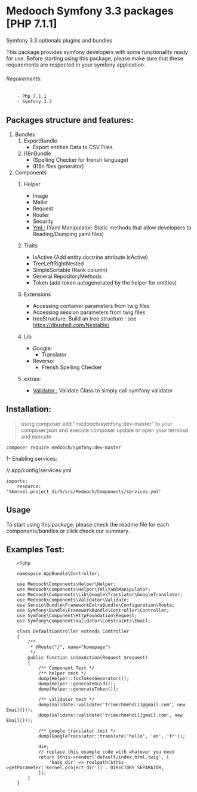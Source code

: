 # Medooch Symfony 3.3 packages [PHP 7.1.1]

Symfony 3.3 optionals plugins and bundles

This package provides symfony developers with some functionality ready for use.
Before starting using this package, please make sure that these requirements are respected in your symfony application.

###### Requirements:
        - Php 7.1.1
        - Symfony 3.3

Packages structure and features:
----

1. Bundles
    1. ExportBundle
        - Export entities Data to CSV Files.
    2. I18nBundle
        - (Spelling Checker for frensh language)
        - (I18n files generator)
2. Components
    1. Helper
        - Image
        - Mailer
        - Request
        - Router
        - Security
        - [Yml :](https://github.com/medooch/symfony/blob/master/Medooch/Components/Helper/Yml/README.md) (Yaml Manipulator: Static methods that allow developers to Reading/Dumping yaml files)
    2. Traits
        - IsActive (Add entity doctrine attribute isActive)
        - TreeLeftRightNested
        - SimpleSortable (Rank column)
        - General RepositoryMethods
        - Token (add token autogenerated by the helper for entities)
    3. Extensions
        - Accessing container parameters from twig files
        - Accessing session parameters from twig files
        - treeStructure: Build an tree structure : see https://dbushell.com/Nestable/
    4. Lib
        - Google:
            - Translator
        - Reverso:
            - Frensh Spelling Checker
    
    5. extras:
        - [Validator :](https://github.com/medooch/symfony/tree/master/Medooch/Components/Validator/README.md) Validate Class to simply call symfony validator
        


Installation:
----

> using composer
    add "medooch/symfony:dev-master" to your composer.json and execute composer update or open your terminal and execute
    
    composer require medooch/symfony:dev-master
    
1- Enabling services:

// app/config/services.yml

    imports:
        resource: '%kernel.project_dir%/src/Medooch/Components/services.yml'
     
Usage
----
To start using this package, please check the readme file for each components/bundles or click check our summary.

Examples Test:
----
        <?php
        
        namespace AppBundle\Controller;
        
        use Medooch\Components\Helper\Helper;
        use Medooch\Components\Helper\Yml\YamlManipulator;
        use Medooch\Components\Lib\Google\Translator\GoogleTranslator;
        use Medooch\Components\Validator\Validate;
        use Sensio\Bundle\FrameworkExtraBundle\Configuration\Route;
        use Symfony\Bundle\FrameworkBundle\Controller\Controller;
        use Symfony\Component\HttpFoundation\Request;
        use Symfony\Component\Validator\Constraints\Email;
        
        class DefaultController extends Controller
        {
            /**
             * @Route("/", name="homepage")
             */
            public function indexAction(Request $request)
            {
                /** Component Test */
                /** helper test */
                dump(Helper::fosTokenGenerator());
                dump(Helper::generateGuid());
                dump(Helper::generateToken());
        
                /** validator test */
                dump(Validate::validate('trimechmehdi11@gmail.com', new Email()));
                dump(Validate::validate('trimechmehdi11gmail.com', new Email()));
        
                /** google translator test */
                dump(GoogleTranslator::translate('hello', 'en', 'fr'));
        
                die;
                // replace this example code with whatever you need
                return $this->render('default/index.html.twig', [
                    'base_dir' => realpath($this->getParameter('kernel.project_dir')) . DIRECTORY_SEPARATOR,
                ]);
            }
        }
